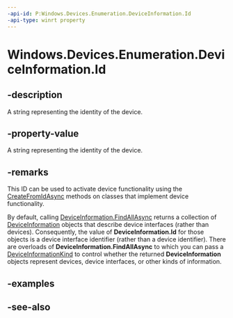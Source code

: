 ```yaml
---
-api-id: P:Windows.Devices.Enumeration.DeviceInformation.Id
-api-type: winrt property
---
```


<!-- Property syntax
public string Id { get; }
-->

# Windows.Devices.Enumeration.DeviceInformation.Id

## -description
A string representing the identity of the device.

## -property-value
A string representing the identity of the device.

## -remarks
This ID can be used to activate device functionality using the [CreateFromIdAsync](deviceinformation_createfromidasync.md) methods on classes that implement device functionality.

By default, calling [DeviceInformation.FindAllAsync](../windows.devices.enumeration/deviceinformation_findallasync_1257462890.md) returns a collection of  [DeviceInformation](../windows.devices.enumeration/deviceinformation.md) objects that describe device interfaces (rather than devices). Consequently, the value of **DeviceInformation.Id** for those objects is a device interface identifier (rather than a device identifier). There are overloads of **DeviceInformation.FindAllAsync** to which you can pass a [DeviceInformationKind](deviceinformationkind.md) to control whether the returned **DeviceInformation** objects represent devices, device interfaces, or other kinds of information.

## -examples

## -see-also
